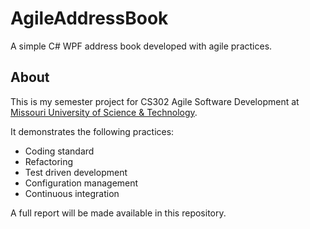 # AgileAddressBook

A simple C# WPF address book developed with agile practices.

## About

This is my semester project for CS302 Agile Software Development at [Missouri University of Science & Technology](http://mst.edu).

It demonstrates the following practices:
* Coding standard
* Refactoring
* Test driven development
* Configuration management
* Continuous integration

A full report will be made available in this repository.